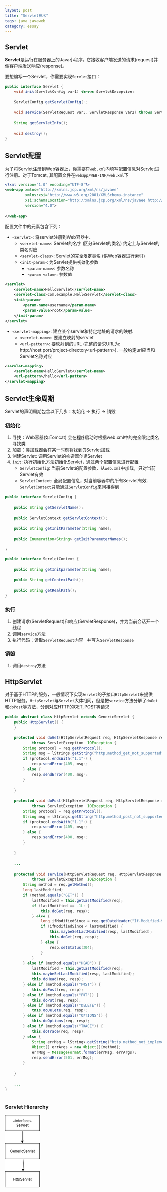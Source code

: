 ```yaml
---
layout: post
title: "Servlet技术"
tags: java javaweb
category: essay
---
```


## Servlet

**Servlet**是运行在服务器上的Java小程序，它接收客户端发送的请求(request)并像客户端发送响应(response)。

要想编写一个Servlet，你需要实现`Servlet`接口：

```java
public interface Servlet {
    void init(ServletConfig var1) throws ServletException;

    ServletConfig getServletConfig();

    void service(ServletRequest var1, ServletResponse var2) throws ServletException, IOException;

    String getServletInfo();

    void destroy();
}
```

## Servlet配置

为了将Servlet注册到Web容器上，你需要在`web.xml`内填写配置信息对Servlet进行注册。对于Tomcat, 其配置文件在`webapp/WEB-INF/web.xml`下

```xml
<?xml version="1.0" encoding="UTF-8"?>
<web-app xmlns="http://xmlns.jcp.org/xml/ns/javaee"
         xmlns:xsi="http://www.w3.org/2001/XMLSchema-instance"
         xsi:schemaLocation="http://xmlns.jcp.org/xml/ns/javaee http://xmlns.jcp.org/xml/ns/javaee/web-app_4_0.xsd"
         version="4.0">

</web-app>
```

配置文件中的元素包含下列：

- `<servlet>`: 将servlet注册到Web容器中. 
  - `<servlet-name>`: Servlet的名字 (区分Servlet的类名) 约定上与Servlet的类名对应
  - `<servlet-class>`: Servlet的完全限定类名 (供Web容器进行索引)
  - `<init-param>`: 为Servlet提供初始化参数
    - `<param-name>`: 参数名称
    - `<param-value>`: 参数值

```xml
<servlet>
    <servlet-name>HelloServlet</servlet-name>
    <servlet-class>com.example.HelloServlet</servlet-class>
    <init-param>
    	<param-name>username</param-name>
        <param-value>root</param-value>
    </init-param>
</servlet>
```

- `<servlet-mapping>`: 建立某个servlet和特定地址的请求的映射.
  - `<servlet-name>`: 要建立映射的servlet
  - `<url-pattern>`: 要映射到的URL (完整的请求URL为: http://host:port/project-directory\<url-pattern\>). 一般约定url应当和Servlet名称对应

```xml
<servlet-mapping>
    <servlet-name>HelloServlet</servlet-name>
    <url-pattern>/hello</url-pattern>
</servlet-mapping>
```

## Servlet生命周期

Servlet的声明周期包含以下几步：初始化 -> 执行 -> 销毁

### 初始化

1. 寻找：Web容器(如Tomcat) 会在程序启动时根据web.xml中的完全限定类名寻找类
2. 加载：类加载器会在某一时刻将找到的Servlet加载
3. 创建Servlet: 调用Servlet的构造器创建Servlet
4. `init`: 执行初始化方法初始化Servlet，通过两个配置信息进行配置
   - `ServletConfig`: 当前Servlet的配置参数，从`web.xml`中加载，只对当前Servlet有效
   - `ServletContext`: 全局配置信息，对当前容器中的所有Servlet有效. `ServletContext`只能通过`ServletConfig`来间接得到

```java
public interface ServletConfig {
    
    public String getServletName();

    public ServletContext getServletContext();

    public String getInitParameter(String name);

    public Enumeration<String> getInitParameterNames();

}
```

```java
public interface ServletContext {
    
    public String getInitparameter(String name);
    
    public String getContextPath();
    
    public String getRealPath();
}
```



### 执行

1. 创建请求(ServletRequest)和响应(ServletResponse)，并为当前会话开一个线程
2. 调用`service`方法
3. 执行代码：读取`ServletRequest`内容，并写入`ServletResponse`

### 销毁

1. 调用`destroy`方法

## HttpServlet

对于基于HTTP的服务，一般情况下实现`Servlet`的子接口`HttpServlet`来提供HTTP服务。`HttpServlet`与`Servlet`大体相同，但是把`service`方法分解了`doGet`和`doPost`等方法，分别对应HTTP的GET, POST等请求

```java
public abstract class HttpServlet extends GenericServlet {
	public HttpServlet() {
    }
    
    protected void doGet(HttpServletRequest req, HttpServletResponse resp) 
        	throws ServletException, IOException {
        String protocol = req.getProtocol();
        String msg = lStrings.getString("http.method_get_not_supported");
        if (protocol.endsWith("1.1")) {
            resp.sendError(405, msg);
        } else {
            resp.sendError(400, msg);
        }

    }
    
    protected void doPost(HttpServletRequest req, HttpServletResponse resp) 
        	throws ServletException, IOException {
        String protocol = req.getProtocol();
        String msg = lStrings.getString("http.method_post_not_supported");
        if (protocol.endsWith("1.1")) {
            resp.sendError(405, msg);
        } else {
            resp.sendError(400, msg);
        }

    }
    
    ...
    
    protected void service(HttpServletRequest req, HttpServletResponse resp) 
        	throws ServletException, IOException {
        String method = req.getMethod();
        long lastModified;
        if (method.equals("GET")) {
            lastModified = this.getLastModified(req);
            if (lastModified == -1L) {
                this.doGet(req, resp);
            } else {
                long ifModifiedSince = req.getDateHeader("If-Modified-Since");
                if (ifModifiedSince < lastModified) {
                    this.maybeSetLastModified(resp, lastModified);
                    this.doGet(req, resp);
                } else {
                    resp.setStatus(304);
                }
            }
        } else if (method.equals("HEAD")) {
            lastModified = this.getLastModified(req);
            this.maybeSetLastModified(resp, lastModified);
            this.doHead(req, resp);
        } else if (method.equals("POST")) {
            this.doPost(req, resp);
        } else if (method.equals("PUT")) {
            this.doPut(req, resp);
        } else if (method.equals("DELETE")) {
            this.doDelete(req, resp);
        } else if (method.equals("OPTIONS")) {
            this.doOptions(req, resp);
        } else if (method.equals("TRACE")) {
            this.doTrace(req, resp);
        } else {
            String errMsg = lStrings.getString("http.method_not_implemented");
            Object[] errArgs = new Object[]{method};
            errMsg = MessageFormat.format(errMsg, errArgs);
            resp.sendError(501, errMsg);
        }

    }
    
    ...
}
    
```

### Servlet Hierarchy

![Servlet Hierarchy](/assets/servlet_0.png)